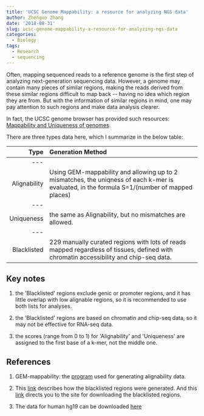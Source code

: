 ```yaml
---
title: 'UCSC Genome Mappability: a resource for analyzing NGS data'
author: Zhenguo Zhang
date: '2018-08-31'
slug: ucsc-genome-mappability-a-resource-for-analyzing-ngs-data
categories:
  - Biology
tags:
  - Research
  - sequencing
---
```


Often, mapping sequenced reads to a reference genome is the first step
of analyzing next-generation sequencing data. However, a genome may
contain many pieces of similar regions, making the reads derived from
these similar regions difficult to map back -- having no idea which
region they are from. But with the information of similar regions in mind,
one may pay attention to such regions and make data analysis clearer.

In fact, the UCSC genome browser has provided such resources: 
[Mappability and Uniqueness of genomes](http://genome.ucsc.edu/cgi-bin/hgFileUi?db=hg19&g=wgEncodeMapability).

There are three types data here, which I summarize in the below table:

Type | Generation Method
---: | :---
--- |
Alignability | Using GEM-mappability and allowing up to 2 mismatches, the uniqness of each k-mer is evaluated, in the formula S=1/(number of mapped places)
--- |    
Uniqueness | the same as Alignability, but no mismatches are allowed.
--- |
Blacklisted | 229 manually curated regions with lots of reads mapped regardless of tissues, defined with chromatin accessibility and chip-seq data.

## Key notes

1. the 'Blacklisted' regions exclude genic or promoter regions,
and it has little overlap with low alignable regions, so it is recommended
to use both lists for analyses.

2. the 'Blacklisted' regions are based on chromatin and chip-seq
data, so it may not be effective for RNA-seq data.

3. the scores (range from 0 to 1) for 'Alignability' and 'Uniqueness'
are assigned to the first base of a k-mer, not the middle one.

## References

1. GEM-mappability: the [program](https://journals.plos.org/plosone/article?id=10.1371/journal.pone.0030377) used for generating alignability data.

2. This [link](https://personal.broadinstitute.org/anshul/projects/encode/rawdata/blacklists/hg19-blacklist-README.pdf) describes how the blacklisted regions were generated. And this [link](http://mitra.stanford.edu/kundaje/akundaje/release/blacklists/) directs you to the site for downloading the blacklisted regions.

3. The data for human hg19 can be downloaded [here](http://genome.ucsc.edu/cgi-bin/hgFileUi?db=hg19&g=wgEncodeMapability)

